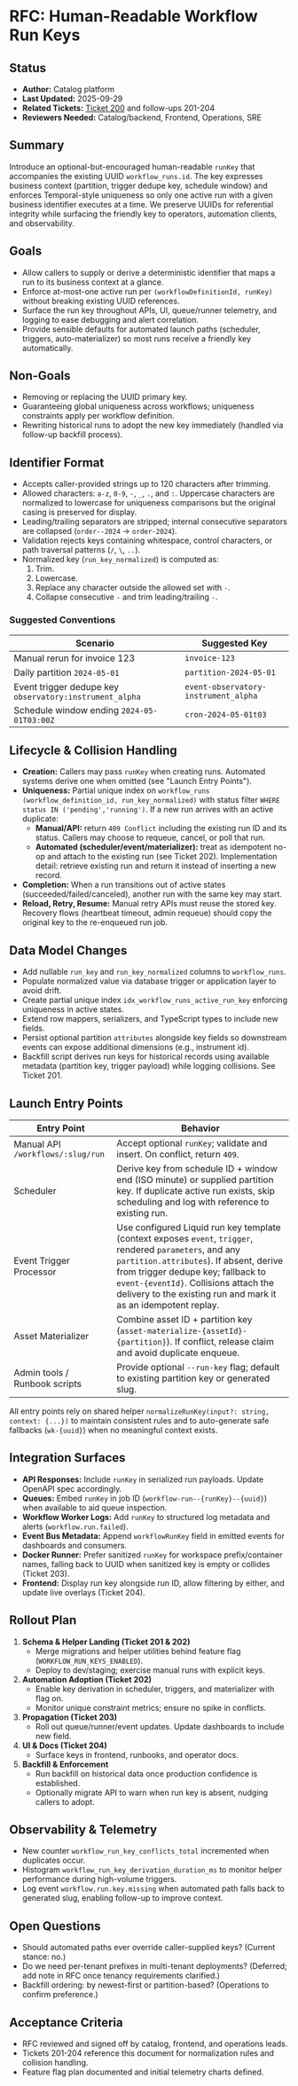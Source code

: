 # RFC: Human-Readable Workflow Run Keys

## Status
- **Author:** Catalog platform
- **Last Updated:** 2025-09-29
- **Related Tickets:** [Ticket 200](../tickets/200-workflow-run-key-design.md) and follow-ups 201-204
- **Reviewers Needed:** Catalog/backend, Frontend, Operations, SRE

## Summary
Introduce an optional-but-encouraged human-readable `runKey` that accompanies the existing UUID `workflow_runs.id`. The key expresses business context (partition, trigger dedupe key, schedule window) and enforces Temporal-style uniqueness so only one active run with a given business identifier executes at a time. We preserve UUIDs for referential integrity while surfacing the friendly key to operators, automation clients, and observability.

## Goals
- Allow callers to supply or derive a deterministic identifier that maps a run to its business context at a glance.
- Enforce at-most-one active run per `(workflowDefinitionId, runKey)` without breaking existing UUID references.
- Surface the run key throughout APIs, UI, queue/runner telemetry, and logging to ease debugging and alert correlation.
- Provide sensible defaults for automated launch paths (scheduler, triggers, auto-materializer) so most runs receive a friendly key automatically.

## Non-Goals
- Removing or replacing the UUID primary key.
- Guaranteeing global uniqueness across workflows; uniqueness constraints apply per workflow definition.
- Rewriting historical runs to adopt the new key immediately (handled via follow-up backfill process).

## Identifier Format
- Accepts caller-provided strings up to 120 characters after trimming.
- Allowed characters: `a-z`, `0-9`, `-`, `_`, `.`, and `:`. Uppercase characters are normalized to lowercase for uniqueness comparisons but the original casing is preserved for display.
- Leading/trailing separators are stripped; internal consecutive separators are collapsed (`order--2024` → `order-2024`).
- Validation rejects keys containing whitespace, control characters, or path traversal patterns (`/`, `\`, `..`).
- Normalized key (`run_key_normalized`) is computed as:
  1. Trim.
  2. Lowercase.
  3. Replace any character outside the allowed set with `-`.
  4. Collapse consecutive `-` and trim leading/trailing `-`.

### Suggested Conventions
| Scenario | Suggested Key |
| --- | --- |
| Manual rerun for invoice 123 | `invoice-123` |
| Daily partition `2024-05-01` | `partition-2024-05-01` |
| Event trigger dedupe key `observatory:instrument_alpha` | `event-observatory-instrument_alpha` |
| Schedule window ending `2024-05-01T03:00Z` | `cron-2024-05-01t03` |

## Lifecycle & Collision Handling
- **Creation:** Callers may pass `runKey` when creating runs. Automated systems derive one when omitted (see "Launch Entry Points").
- **Uniqueness:** Partial unique index on `workflow_runs (workflow_definition_id, run_key_normalized)` with status filter `WHERE status IN ('pending','running')`. If a new run arrives with an active duplicate:
  - **Manual/API:** return `409 Conflict` including the existing run ID and its status. Callers may choose to requeue, cancel, or poll that run.
  - **Automated (scheduler/event/materializer):** treat as idempotent no-op and attach to the existing run (see Ticket 202). Implementation detail: retrieve existing run and return it instead of inserting a new record.
- **Completion:** When a run transitions out of active states (succeeded/failed/canceled), another run with the same key may start.
- **Reload, Retry, Resume:** Manual retry APIs must reuse the stored key. Recovery flows (heartbeat timeout, admin requeue) should copy the original key to the re-enqueued run job.

## Data Model Changes
- Add nullable `run_key` and `run_key_normalized` columns to `workflow_runs`.
- Populate normalized value via database trigger or application layer to avoid drift.
- Create partial unique index `idx_workflow_runs_active_run_key` enforcing uniqueness in active states.
- Extend row mappers, serializers, and TypeScript types to include new fields.
- Persist optional partition `attributes` alongside key fields so downstream events can expose additional dimensions (e.g., instrument id).
- Backfill script derives run keys for historical records using available metadata (partition key, trigger payload) while logging collisions. See Ticket 201.

## Launch Entry Points
| Entry Point | Behavior |
| --- | --- |
| Manual API `/workflows/:slug/run` | Accept optional `runKey`; validate and insert. On conflict, return `409`. |
| Scheduler | Derive key from schedule ID + window end (ISO minute) or supplied partition key. If duplicate active run exists, skip scheduling and log with reference to existing run. |
| Event Trigger Processor | Use configured Liquid run key template (context exposes `event`, `trigger`, rendered `parameters`, and any `partition.attributes`). If absent, derive from trigger dedupe key; fallback to `event-{eventId}`. Collisions attach the delivery to the existing run and mark it as an idempotent replay. |
| Asset Materializer | Combine asset ID + partition key (`asset-materialize-{assetId}-{partition}`). If conflict, release claim and avoid duplicate enqueue. |
| Admin tools / Runbook scripts | Provide optional `--run-key` flag; default to existing partition key or generated slug. |

All entry points rely on shared helper `normalizeRunKey(input?: string, context: {...})` to maintain consistent rules and to auto-generate safe fallbacks (`wk-{uuid}`) when no meaningful context exists.

## Integration Surfaces
- **API Responses:** Include `runKey` in serialized run payloads. Update OpenAPI spec accordingly.
- **Queues:** Embed `runKey` in job ID (`workflow-run--{runKey}--{uuid}`) when available to aid queue inspection.
- **Workflow Worker Logs:** Add `runKey` to structured log metadata and alerts (`workflow.run.failed`).
- **Event Bus Metadata:** Append `workflowRunKey` field in emitted events for dashboards and consumers.
- **Docker Runner:** Prefer sanitized `runKey` for workspace prefix/container names, falling back to UUID when sanitized key is empty or collides (Ticket 203).
- **Frontend:** Display run key alongside run ID, allow filtering by either, and update live overlays (Ticket 204).

## Rollout Plan
1. **Schema & Helper Landing (Ticket 201 & 202)**
   - Merge migrations and helper utilities behind feature flag (`WORKFLOW_RUN_KEYS_ENABLED`).
   - Deploy to dev/staging; exercise manual runs with explicit keys.
2. **Automation Adoption (Ticket 202)**
   - Enable key derivation in scheduler, triggers, and materializer with flag on.
   - Monitor unique constraint metrics; ensure no spike in conflicts.
3. **Propagation (Ticket 203)**
   - Roll out queue/runner/event updates. Update dashboards to include new field.
4. **UI & Docs (Ticket 204)**
   - Surface keys in frontend, runbooks, and operator docs.
5. **Backfill & Enforcement**
   - Run backfill on historical data once production confidence is established.
   - Optionally migrate API to warn when run key is absent, nudging callers to adopt.

## Observability & Telemetry
- New counter `workflow_run_key_conflicts_total` incremented when duplicates occur.
- Histogram `workflow_run_key_derivation_duration_ms` to monitor helper performance during high-volume triggers.
- Log event `workflow.run.key.missing` when automated path falls back to generated slug, enabling follow-up to improve context.

## Open Questions
- Should automated paths ever override caller-supplied keys? (Current stance: no.)
- Do we need per-tenant prefixes in multi-tenant deployments? (Deferred; add note in RFC once tenancy requirements clarified.)
- Backfill ordering: by newest-first or partition-based? (Operations to confirm preference.)

## Acceptance Criteria
- RFC reviewed and signed off by catalog, frontend, and operations leads.
- Tickets 201-204 reference this document for normalization rules and collision handling.
- Feature flag plan documented and initial telemetry charts defined.
